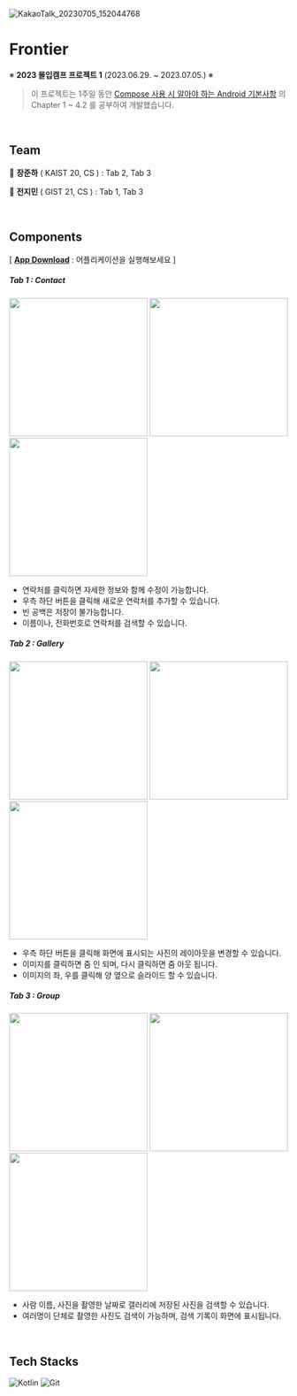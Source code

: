 ![KakaoTalk_20230705_152044768](https://github.com/Junha-Jang/madcamp-proj1/assets/91927189/8be240f9-e758-427d-abcd-d0cdb6d40fa9)

# Frontier
※ __2023 몰입캠프 프로젝트 1__ (2023.06.29. ~ 2023.07.05.) ※

> 이 프로젝트는 1주일 동안 [Compose 사용 시 알아야 하는 Android 기본사항](https://developer.android.com/courses/android-basics-compose/course?hl=ko) 의 Chapter 1 ~ 4.2 를 공부하여 개발했습니다.

<br/>

## Team

:bust_in_silhouette: __장준하__ ( KAIST 20, CS ) : Tab 2, Tab 3 
<br/>

:bust_in_silhouette: __전지민__ ( GIST 21, CS ) : Tab 1, Tab 3

<br/>

## Components
[ [__App Download__](https://github.com/Junha-Jang/madcamp-proj1/blob/master/app-debug.apk) : 어플리케이션을 실행해보세요 ]

##### Tab 1 : Contact

<p float="left">
  <img src="https://github.com/Junha-Jang/madcamp-proj1/assets/91927189/21faf63c-2ff5-42b6-b7f4-10f2b5b31e1a" width="250" />
  <img src="https://github.com/Junha-Jang/madcamp-proj1/assets/91927189/7ac3258c-4342-49cc-b049-7c68caec9ea2" width="250" /> 
  <img src="https://github.com/Junha-Jang/madcamp-proj1/assets/91927189/4e4c1736-10bd-4e12-ae95-a0e61937a7ba" width="250" />
</p>

- 연락처를 클릭하면 자세한 정보와 함께 수정이 가능합니다. 
- 우측 하단 버튼을 클릭해 새로운 연락처를 추가할 수 있습니다.
- 빈 공백은 저장이 불가능합니다.
- 이름이나, 전화번호로 연락처를 검색할 수 있습니다.

##### Tab 2 : Gallery

<p float="left">
  <img src="https://github.com/Junha-Jang/madcamp-proj1/assets/91927189/e78c46d6-5a82-4694-b009-d9c9e0d3d1db" width="250" />
  <img src="https://github.com/Junha-Jang/madcamp-proj1/assets/91927189/265f30e1-e626-4d76-bfbe-5c1dee8f4e85" width="250" />
  <img src="https://github.com/Junha-Jang/madcamp-proj1/assets/91927189/a8882ddc-88d1-447d-a11a-e14710ee84ef" width="250" />
</p>

- 우측 하단 버튼을 클릭해 화면에 표시되는 사진의 레이아웃을 변경할 수 있습니다.
- 이미지를 클릭하면 줌 인 되며, 다시 클릭하면 줌 아웃 됩니다. 
- 이미지의 좌, 우를 클릭해 양 옆으로 슬라이드 할 수 있습니다.

##### Tab 3 : Group

<p float="left">
  <img src="https://github.com/Junha-Jang/madcamp-proj1/assets/91927189/237cd842-00f3-4750-80d3-e5b7ae06a149" width="250" />
  <img src="https://github.com/Junha-Jang/madcamp-proj1/assets/91927189/391c7ceb-a6e6-4051-b4a8-f250a01cd296" width="250" />
  <img src="https://github.com/Junha-Jang/madcamp-proj1/assets/91927189/023d1168-af7c-401e-ab6d-bf65ce0258bc" width="250" />
</p>

- 사람 이름, 사진을 촬영한 날짜로 갤러리에 저장된 사진을 검색할 수 있습니다.
- 여러명이 단체로 촬영한 사진도 검색이 가능하며, 검색 기록이 화면에 표시됩니다.

<br/>

## Tech Stacks

![Kotlin](https://img.shields.io/badge/kotlin-%237F52FF.svg?style=for-the-badge&logo=kotlin&logoColor=white)
![Git](https://img.shields.io/badge/git-%23F05033.svg?style=for-the-badge&logo=git&logoColor=white)



